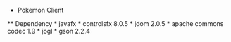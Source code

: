 * Pokemon Client

** Dependency
	* javafx
	* controlsfx 8.0.5
	* jdom 2.0.5
	* apache commons codec 1.9
	* jogl
	* gson 2.2.4